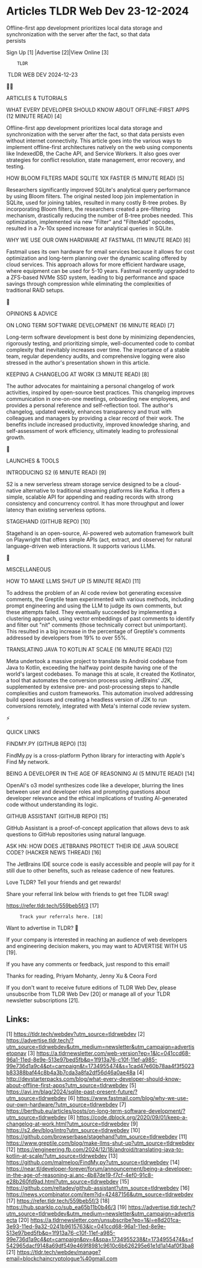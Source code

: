 # Articles TLDR Web Dev 23-12-2024

Offline-first app development prioritizes local data storage and
synchronization with the server after the fact, so that data
persists ‌ ‌ ‌ ‌ ‌ ‌ ‌ ‌ ‌ ‌ ‌ ‌ ‌ ‌ ‌ ‌ ‌ ‌ ‌ ‌ ‌ ‌ ‌ ‌ ‌ ‌  ‌ ‌ ‌ ‌ ‌ ‌ ‌ ‌ ‌ ‌ ‌ ‌ ‌ ‌ ‌ ‌ ‌ ‌ ‌ ‌ ‌ ‌ ‌ ‌ ‌ ‌ 


 Sign Up [1] |Advertise [2]|View Online [3] 

		TLDR 

 TLDR WEB DEV 2024-12-23

🧑‍💻 

ARTICLES & TUTORIALS

 WHAT EVERY DEVELOPER SHOULD KNOW ABOUT OFFLINE-FIRST APPS (12 MINUTE
READ) [4] 

 Offline-first app development prioritizes local data storage and
synchronization with the server after the fact, so that data persists
even without internet connectivity. This article goes into the various
ways to implement offline-first architectures natively on the web
using components like IndexedDB, the Cache API, and Service Workers.
It also goes over strategies for conflict resolution, state
management, error recovery, and testing. 

 HOW BLOOM FILTERS MADE SQLITE 10X FASTER (5 MINUTE READ) [5] 

 Researchers significantly improved SQLite's analytical query
performance by using Bloom filters. The original nested loop join
implementation in SQLite, used for joining tables, resulted in many
costly B-tree probes. By incorporating Bloom filters, the researchers
created a pre-filtering mechanism, drastically reducing the number of
B-tree probes needed. This optimization, implemented via new "Filter"
and "FilterAdd" opcodes, resulted in a 7x-10x speed increase for
analytical queries in SQLite. 

 WHY WE USE OUR OWN HARDWARE AT FASTMAIL (11 MINUTE READ) [6] 

 Fastmail uses its own hardware for email services because it allows
for cost optimization and long-term planning over the dynamic scaling
offered by cloud services. This approach allows for more efficient
hardware usage, where equipment can be used for 5-10 years. Fastmail
recently upgraded to a ZFS-based NVMe SSD system, leading to big
performance and space savings through compression while eliminating
the complexities of traditional RAID setups. 

🧠 

OPINIONS & ADVICE

 ON LONG TERM SOFTWARE DEVELOPMENT (16 MINUTE READ) [7] 

 Long-term software development is best done by minimizing
dependencies, rigorously testing, and prioritizing simple,
well-documented code to combat complexity that inevitably increases
over time. The importance of a stable team, regular dependency audits,
and comprehensive logging were also stressed in the author's
presentation shown in this article. 

 KEEPING A CHANGELOG AT WORK (3 MINUTE READ) [8] 

 The author advocates for maintaining a personal changelog of work
activities, inspired by open-source best practices. This changelog
improves communication in one-on-one meetings, onboarding new
employees, and provides a personal reference and self-reflection tool.
The author's changelog, updated weekly, enhances transparency and
trust with colleagues and managers by providing a clear record of
their work. The benefits include increased productivity, improved
knowledge sharing, and self-assessment of work efficiency, ultimately
leading to professional growth. 

🚀 

LAUNCHES & TOOLS

 INTRODUCING S2 (6 MINUTE READ) [9] 

 S2 is a new serverless stream storage service designed to be a
cloud-native alternative to traditional streaming platforms like
Kafka. It offers a simple, scalable API for appending and reading
records with strong consistency and concurrency control. It has more
throughput and lower latency than existing serverless options. 

 STAGEHAND (GITHUB REPO) [10] 

 Stagehand is an open-source, AI-powered web automation framework
built on Playwright that offers simple APIs (act, extract, and
observe) for natural language-driven web interactions. It supports
various LLMs. 

🎁 

MISCELLANEOUS

 HOW TO MAKE LLMS SHUT UP (5 MINUTE READ) [11] 

 To address the problem of an AI code review bot generating excessive
comments, the Greptile team experimented with various methods,
including prompt engineering and using the LLM to judge its own
comments, but these attempts failed. They eventually succeeded by
implementing a clustering approach, using vector embeddings of past
comments to identify and filter out "nit" comments (those technically
correct but unimportant). This resulted in a big increase in the
percentage of Greptile's comments addressed by developers from 19% to
over 55%. 

 TRANSLATING JAVA TO KOTLIN AT SCALE (16 MINUTE READ) [12] 

 Meta undertook a massive project to translate its Android codebase
from Java to Kotlin, exceeding the halfway point despite having one of
the world's largest codebases. To manage this at scale, it created the
Kotlinator, a tool that automates the conversion process using
JetBrains' J2K, supplemented by extensive pre- and post-processing
steps to handle complexities and custom frameworks. This automation
involved addressing build speed issues and creating a headless version
of J2K to run conversions remotely, integrated with Meta's internal
code review system. 

⚡ 

QUICK LINKS

 FINDMY.PY (GITHUB REPO) [13] 

 FindMy.py is a cross-platform Python library for interacting with
Apple's Find My network. 

 BEING A DEVELOPER IN THE AGE OF REASONING AI (5 MINUTE READ) [14] 

 OpenAI's o3 model synthesizes code like a developer, blurring the
lines between user and developer roles and prompting questions about
developer relevance and the ethical implications of trusting
AI-generated code without understanding its logic. 

 GITHUB ASSISTANT (GITHUB REPO) [15] 

 GitHub Assistant is a proof-of-concept application that allows devs
to ask questions to GitHub repositories using natural language. 

 ASK HN: HOW DOES JETBRAINS PROTECT THEIR IDE JAVA SOURCE CODE?
(HACKER NEWS THREAD) [16] 

 The JetBrains IDE source code is easily accessible and people will
pay for it still due to other benefits, such as release cadence of new
features. 

Love TLDR? Tell your friends and get rewards!

 Share your referral link below with friends to get free TLDR swag! 

 https://refer.tldr.tech/559beb5f/3 [17] 

		 Track your referrals here. [18] 

Want to advertise in TLDR? 📰

 If your company is interested in reaching an audience of web
developers and engineering decision makers, you may want to ADVERTISE
WITH US [19]. 

 If you have any comments or feedback, just respond to this email! 

Thanks for reading, 
Priyam Mohanty, Jenny Xu & Ceora Ford 

If you don't want to receive future editions of TLDR Web Dev, please
unsubscribe from TLDR Web Dev [20] or manage all of your TLDR
newsletter subscriptions [21]. 

 

Links:
------
[1] https://tldr.tech/webdev?utm_source=tldrwebdev
[2] https://advertise.tldr.tech/?utm_source=tldrwebdev&utm_medium=newsletter&utm_campaign=advertisetopnav
[3] https://a.tldrnewsletter.com/web-version?ep=1&lc=041ccd68-96a1-11ed-8e9e-513e97bed5fb&p=1f913a76-c10f-11ef-a985-99e736d1a9c4&pt=campaign&t=1734955474&s=1cad47e60b78aa4f3f5023b83388baf44c8b4a3b7cda3a8fa2df56d46a0ae48a
[4] http://devstarterpacks.com/blog/what-every-developer-should-know-about-offline-first-apps?utm_source=tldrwebdev
[5] https://avi.im/blag/2024/sqlite-past-present-future/?utm_source=tldrwebdev
[6] https://www.fastmail.com/blog/why-we-use-our-own-hardware/?utm_source=tldrwebdev
[7] https://berthub.eu/articles/posts/on-long-term-software-development/?utm_source=tldrwebdev
[8] https://code.dblock.org/2020/09/01/keep-a-changelog-at-work.html?utm_source=tldrwebdev
[9] https://s2.dev/blog/intro?utm_source=tldrwebdev
[10] https://github.com/browserbase/stagehand?utm_source=tldrwebdev
[11] https://www.greptile.com/blog/make-llms-shut-up?utm_source=tldrwebdev
[12] https://engineering.fb.com/2024/12/18/android/translating-java-to-kotlin-at-scale/?utm_source=tldrwebdev
[13] https://github.com/malmeloo/FindMy.py?utm_source=tldrwebdev
[14] https://near.tl/developer-forever/forum/announcement/being-a-developer-in-the-age-of-reasoning-ai.anc-4b87de19-f7cf-4ef0-91c8-e28b260fd9ad.html?utm_source=tldrwebdev
[15] https://github.com/reltadev/github-assistant?utm_source=tldrwebdev
[16] https://news.ycombinator.com/item?id=42487156&utm_source=tldrwebdev
[17] https://refer.tldr.tech/559beb5f/3
[18] https://hub.sparklp.co/sub_ea65b11b0b46/3
[19] https://advertise.tldr.tech/?utm_source=tldrwebdev&utm_medium=newsletter&utm_campaign=advertisecta
[20] https://a.tldrnewsletter.com/unsubscribe?ep=1&l=e8d201ca-3e93-11ed-9a32-0241b9615763&lc=041ccd68-96a1-11ed-8e9e-513e97bed5fb&p=1f913a76-c10f-11ef-a985-99e736d1a9c4&pt=campaign&pv=4&spa=1734955238&t=1734955474&s=f542965dacf9148a69df549e469f8981c9610c6b626295e61e1d1a14af0f3ba8
[21] https://tldr.tech/webdev/manage?email=blockchaincryptologue%40gmail.com